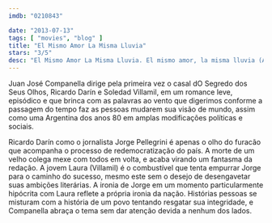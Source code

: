 ```yaml
---
imdb: "0210843"

date: "2013-07-13"
tags: [ "movies", "blog" ]
title: "El Mismo Amor La Misma Lluvia"
stars: "3/5"
desc: "El Mismo Amor La Misma Lluvia. El mismo amor, la misma lluvia (Argentina, 1999). Dirigido por Juan José Campanella. Escrito por Juan José Campanella, Fernando Castets. Com Ricardo Darín, Soledad Villamil, Ulises Dumont, Eduardo Blanco, Graciela Tenenbaum, Alfonso De Grazia, Alicia Zanca, Mariana Richaudeau, Alejandro Buzzoni."
---
```

Juan José Companella dirige pela primeira vez o casal dO Segredo dos Seus Olhos, Ricardo Darín e Soledad Villamil, em um romance leve, episódico e que brinca com as palavras ao vento que digerimos conforme a passagem do tempo faz as pessoas mudarem sua visão de mundo, assim como uma Argentina dos anos 80 em amplas modificações políticas e sociais.

Ricardo Darín como o jornalista Jorge Pellegrini é apenas o olho do furacão que acompanha o processo de redemocratização do país. A morte de um velho colega mexe com todos em volta, e acaba virando um fantasma da redação. A jovem Laura (Villamil) é o combustível que tenta empurrar Jorge para o caminho do sucesso, mesmo este sem o desejo de desengavetar suas ambições literárias. A ironia de Jorge em um momento particularmente hipócrita com Laura reflete a própria ironia da nação. Histórias pessoas se misturam com a história de um povo tentando resgatar sua integridade, e Companella abraça o tema sem dar atenção devida a nenhum dos lados.

